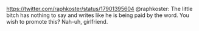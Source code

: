 https://twitter.com/raphkoster/status/17901395604 @raphkoster: The little bitch has nothing to say and writes like he is being paid by the word. You wish to promote this? Nah-uh, girlfriend.